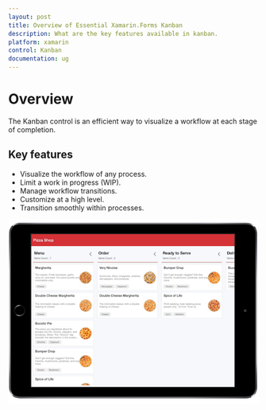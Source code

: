```yaml
---
layout: post
title: Overview of Essential Xamarin.Forms Kanban
description: What are the key features available in kanban.
platform: xamarin
control: Kanban
documentation: ug
---
```


# Overview

The Kanban control is an efficient way to visualize a workflow at each stage of completion.


## Key features

* Visualize the workflow of any process.
* Limit a work in progress (WIP).
* Manage workflow transitions.
* Customize at a high level.
* Transition smoothly within processes.

![](SfKanban_images/Overview_img.png)
